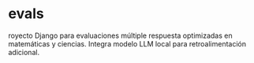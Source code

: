 # evals
royecto Django para evaluaciones múltiple respuesta optimizadas en matemáticas y ciencias. Integra modelo LLM local para retroalimentación adicional.
